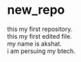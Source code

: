 # new_repo
this my first repository.
<br>
this my first edited file.
<br>
my name is akshat.
<br>
i am persuing my btech.
